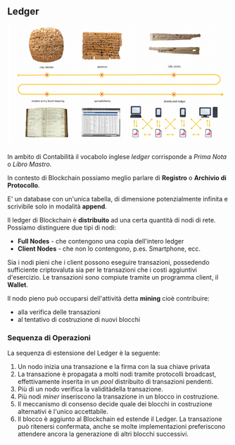 ## Ledger

![Ledger](../gitbook/images/ledger-evolution.png)

In ambito di Contabilità il vocabolo inglese _ledger_ corrisponde a _Prima Nota_ o _Libro Mastro_.

In contesto di Blockchain possiamo meglio parlare di **Registro** o **Archivio di Protocollo**.

E' un database con un'unica tabella, di dimensione potenzialmente infinita e scrivibile solo in modalità **append**.

Il ledger di Blockchain è **distribuito** ad una certa quantità di nodi di rete. Possiamo distinguere due tipi di nodi:
* **Full Nodes** - che contengono una copia dell'intero ledger
* **Client Nodes** - che non lo contengono, p.es. Smartphone, ecc.

Sia i nodi pieni che i client possono eseguire transazioni, possedendo sufficiente criptovaluta sia per le transazioni che i costi aggiuntivi d'esercizio. Le transazioni sono compiute tramite un programma client, il **Wallet**.

Il nodo pieno può occuparsi dell'attività detta **mining** cioè contribuire:
* alla verifica delle transazioni
* al tentativo di costruzione di nuovi blocchi

### Sequenza di Operazioni

La sequenza di estensione del Ledger è la seguente:

1. Un nodo inizia una transazione e la firma con la sua chiave privata
2. La transazione è propagata a molti nodi tramite protocolli broadcast, effettivamente inserita in un _pool_ distribuito di transazioni pendenti.
3. Più di un nodo verifica la validitàdella transazione.
4. Più nodi _miner_ inseriscono la transazione in un blocco in costruzione.
5. Il meccanismo di consenso decide quale dei blocchi in costruzione alternativi è l'unico accettabile.
6. Il blocco è aggiunto al Blockchain ed estende il Ledger. La transazione può ritenersi confermata, anche se molte implementazioni preferiscono attendere ancora la generazione di altri blocchi successivi.

